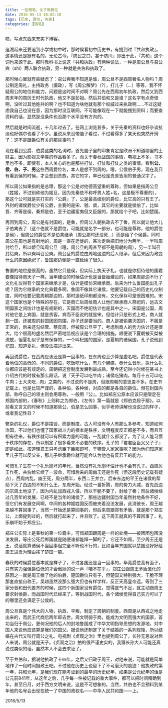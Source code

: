 ```yaml
---
title: 一些随笔，关于周爵位
date: 2016-05-13 10:02:18
tags: [历史, 爵位, 先秦]
categories: [随笔]
---
```


嗯，写点东西来充实下博客。

追溯起来还要追到小学或初中时，那时候看初中历史书，有提到过『共和执政』。这事情还是挺有名的，无论古今。『防民之口，甚于防川』即出于此，『共和』这个词也来源于此。那时教科书上说这『共和执政』有两种说法，一种是周公旦与召公奭（shì）两人联合执政，另一种就是共伯和执政了。

<!-- more -->

那时候心里就有些疑虑了：召公奭我不知道是谁，周公旦不是西周著名人物吗？周公制定周礼，主持政务（摄政），写《周公解梦》（?），打儿子（...）等等，我不怀疑周公的地位和能力，问题是这时间不对啊？周公先在西周初年执政，然后又到西周末年的周厉王时代执政，他又不是彭祖。然后共伯和又是谁？这名字有点奇怪啊，没听过其他姓共的啊？也不知道为啥他就有那个权威过来执政啊……不过这疑虑我自己也没在意，因为那时没互联网，不可能像现在一下就能搜到资料；而要查资料的话，显然是没条件也没那个水平没有方向的。

然后就是时间流逝，十几年过去了。在网上浏览甚多，关于先秦的资料也好杂谈扯淡也好偶尔也看了不少。虽说从来没带脑子看过，不过看得多了某天也突然开窍了：这不是跟爵位有关的那些事吗？

现在看到公爵、伯爵这类的名词时，首先脑子里的印象肯定是欧洲不知道哪里的土财主，因为影视文学类的作品看多了。而关于春秋战国的事情，电视上不多，书本里也不多，即使有，本人关心的也是那些打仗、打仗和打仗之类的事情。看到**公、侯、伯、子、男**这些西周爵位名，本人是想不到周的。嗯，公侯伯子男，现在我只有看到侯的时候，才会想到贵族，其它的字，早已经是贵庶皆用的普通汉字了。

所以周公如果指的是总理，那这个公是对他德高望重的尊称，但如果是指周公旦（姓姬，不过别称他为姬旦，因为先秦绝不称呼男人姓+名，这是极不尊重的），那这个公可就是实打实的『公爵』了，公是最高级别的爵位，比它高的只有王了。外封的诸侯爵位少有公爵，主要的是宋、虢、虞，其它的主要就是侯伯了，比如晋、齐等是侯，秦郑是伯，至于边疆蛮夷但又臣服的，那就给个子吧，比如楚国。

再回到周公，周公是有封国的，是鲁，但周公入朝执政去不了鲁，所以就让他大儿子伯禽去了（这个伯就不是爵位，可能就是名字一部分，也可能是尊称，他的爵位是侯），但周公的爵位不是伯禽继承（周公那时还没死...）而是给了个侯爵。同时周公在周也是有封地的，周是一直在迁徙的，某次走后把旧地分为两半，一半叫周封给旦，所以姬旦叫周公旦（嗯，周公旦的周甚至都不是周朝的周），另一半叫召封给奭，所以奭叫召公奭。周公旦的爵位由周地这边的后人继承，但后来因为政变什么的原因绝祀了，鲁国那边倒是一直延续了很久。

鲁国的地位是很高的，虽然它只是侯，但实际上执天子礼，也就是你招待他的国君要像招待周天子一样。当年建设的时候估计也是当备胎建设的，如果周那边不行了文化礼仪得有个国家来继承才是，估计是模仿宋继承商。后来为什么鲁国能出孔子呢？因为它继承的文化典籍多啊，鲁国不像其它诸侯，他要记载自己的历史礼仪制度，同时也要记载周朝那边的，那时造纸印刷都没有，文化保存可是很困难的。宋这个国家也是个特殊的存在，它是商亡后周给商人让他们继承商人祭祀的，远古文明国家之间估计也是有规矩的，灭国而不绝祀估计也是其中之一。宋国是公国，周对他它是上宾国，就是贵客。宾而不臣说的就是宋，但估计只是形式上吧，商人就剩一国，还被周的封国团团包围，孙子还是要当的。商人是被偷袭灭国的，不服是正常的，后来还勾结管、蔡反周，但被周公旦平了，考虑到商人的势力估计还是很大，给个很高的虚名然后严密地监视应该是个合理的措施。顺便说下夏朝被灭桀被流放，但夏礼似乎是有保存的，一个叫杞国的国家，是夏朝的诸侯国，孔子说他到杞国，知道夏礼，但没法描述出来。

再回说爵位，在西周应该还是算一回事的，在东周也至少算是虚名吧。爵位是代表着地位的高低的，不同的爵位，吃饭吃什么，有几个碗碟，奏什么音乐，执什么礼仪都应该是有规定的，周朝把这套制度发展到最成熟。至今还记得小时候在某书上介绍古代的时候有那么段话，说『天子可以吃牛肉；诸侯吃猪肉，每月十五可以吃牛肉；士大夫吃...肉』之类的，不过说的不是周，但跟周朝的意思差不多。在史书记载上，也是比较严谨的，各种伯，各种侯，对应的都是各自的爵位。但在封国内部，称呼自己的领主则会用尊称，一般用『公』。比如郑庄公原本应该只是限定在郑国内部的，《春秋》上则称之为郑伯，《左传》第一篇就是《郑伯克段于鄢》。以前看文言文的时候不知道那些公、伯是怎么回事，似乎老师讲解也没说过的样子，或者我记性丑？

繁杂的礼仪，爵位不是摆设，而是制度。古人可没有今人有那么多参考，知道如何治国，不过他们也懂了国家战斗力的根本是秩序，文明程度反正都差不多，而且互相有往来，有秩序就可以有积累力量的可能，一乱就什么都没了。为了让人能习惯于秩序的存在，所以制定了很多看来不必要的秩序。孔子的『君君臣臣父父子子』即是如此。按道理君王只考虑臣下臣服即可，干嘛管人家家事呢？因为他们知道家里儿子可以反父亲，那儿子继承爵位就可能会认为他也有反君王的能力。

可惜孔子生在一个礼乐崩坏的年代，当然没有礼乐崩坏估计也不会有孔子。西周厉王作死，共伯给它续了一波命，可惜后来的周幽王还是作死（但这段历史记载有疑点），西周内乱，幽王死，周分两半，东西二王并立，后来东边的平王在诸侯的帮助下灭了西边的不知什么王，东周开始。经过一番折腾，周的势力大减，首先西边的宗周土地没了，因为内乱加西戎入侵，所以干脆不要了，封给了秦；然后诸侯经过几百年的发展，已经不是当年的诸侯了，那些边疆封国当年虽然封地条件不好，但它们有发展空间啊，中间的各种姬姓国反而被夹着没法发展，此消彼长，周王越来越不算回事了。当然一开始还是算回事的，但后来周跟郑有矛盾，就是那个郑庄公，上面提到过的，然后就打起来了，并且败了。这下周王就真的不算回事了，礼乐崩坏始于郑庄公。

郑庄公实际上是春秋的第一位霸主，可惜郑国跟周是一样的处境——被团团包围没法发展，等庄公死后郑国就是随便谁都能踩一脚的了，它还不如周，至少周王还是王，说话就算诸侯不当回事但完全不听也不行的，比如当年齐国就以楚国没好好给周王进贡为理由揍了楚国一顿。

春秋的时候爵位基本就是样子了，不过各国还是当一回事的，毕竟爵位高有面子，只有实力强但爵位低的才会傲娇的说一声『咱不在乎』，郑庄公跟周王矛盾激化的原因之一就是周王撤了他的伯爵，楚国爵位只有子，但楚国又特别强大，干脆不理那套直接自称王，吴越虽然没那么强大但也有样学样，反正天高皇帝远。等到了三家分晋和田代姜齐的时候，这四个新国家没有爵位，觉得底气不足，就主动跟周王要求封侯爵，而战国时代已经来了。等到战国时代，各个诸侯觉得自己实力可以了的哪里还会满足于公侯的。


周公旦真是个伟大的人物，执政、平叛，制定了周朝的制度。西周是从西戎之地走出来的，而武王代商后两年即去世。周文明弱于商，能成为文明而强大的国家，首功当归于周公，更何况他的后人的封地鲁国成了中华文明指导思想的发源地，对中国人来说他应该算是我们的国父。据说他还制定了关于结婚的一系列规矩，所以结婚在古代又叫行周公之礼。电视剧《贞观之治》里也提到周公了，长孙无忌说对后人来说，周公就是天子。《贞观之治》拍的很严谨史实的，我猜长孙大人可能还真说过类似的话，虽然本人不会去求证了。

至于共伯和，据说他执政了十四年，之后又归政于周王，对他来说，可能就是简单地作了一段时间摄政王吧。不过他在历史上也留下了不可磨灭的痕迹：他执政的第一年，共和元年，是我们现在能考证到的最早的历史纪年，如果是公元纪年的话是公元前841年，从这年之后，几乎每一件被记载的重大事件，都可以把时间精确到年，甚至日月，对于西方文明来说，这是不可想象的。当然，共伯也不会预料到某年他的名号会出现在统一了中国的政权名——中华人民共和国——上。

2016/5/13


